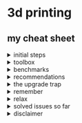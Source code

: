 # 3d printing
## my cheat sheet

<details><summary>initial steps</summary>

* ensure orthograde cartesian coordinate system
* tighten screws
* [calibrate e-steps and temperature](https://3dprintbeginner.com/extruder-calibration-guide/)
* [level bed](https://all3dp.com/2/3d-printer-bed-leveling-step-by-step-tutorial/)
* find a slicer you're comfortable with. one slicer might be more suitable for particularly your machine than another (cura for mine as opposed to prusa) - at least out of the box, as it might be totally possible that settings can be adapted 

![standard profiles, same temperature, speed and filament](./assets/slicerpresets.png)


use the [refined calibration calculators](refined%20calculators.html), <s>stolen</s> refined from other sites.

</details>

<details><summary>toolbox</summary>

* spatula
* caliper
* tweezer
* long nose pliers
* scalpel or cutter
* ptfe grease (use sparingly)
* brass brush
* infrared thermometer to check bed temperature
* high percentage isopropyl alcohol
* lint free cloths

</details>

<details><summary>benchmarks</summary>

* [calicat](https://www.thingiverse.com/thing:1545913/files)
* [xyz cube](https://www.thingiverse.com/thing:1278865)
* [20mm test cube](https://www.thingiverse.com/thing:38108) without top and bottom, only one or two walls to check flow
* [bed level test](https://www.thingiverse.com/thing:34558)
* [temp tower](https://www.thingiverse.com/thing:2729076)

</details>

<details><summary>recommendations</summary>

hardware:
* spoolholder with decent bearings - avoid top mounted spool holder resulting in built up vibrations

slicer settings:
* walls from inside to outside to enhance connection especially on overhangs and concave curves
* infill with cubic subdivision - quick and stable at lower infill rate
* disable z-hop to enhance precision and spare z-axis mechanics
* enabled combing (relevant cut in print time!)
* reduce first layer dimension to avoid elephants foot

</details>

<details><summary>the upgrade trap</summary>

successful upgrades:
* mosfets for hotend and heatbed
* led illumination to examine quality during runtime
* cable chains ([support](https://www.thingiverse.com/thing:4335239))
* [bed holder](https://www.thingiverse.com/thing:3573378) 
* screw direction reminder for bed levelling
* a marvellous faceplate
* [bowden clips](https://www.thingiverse.com/thing:936611)

unsuccessful upgrades:
* heat bed insulation - confusing the thermistor
* any printed fan duct - tested multiple types and times, worse cooling on overhangs and fine edges as opposed to stock fan duct on [temp tower](https://www.thingiverse.com/thing:2729076) ![fan duct failure](./assets/fanductfailure.png)

software:
* newer slicer versions might make use of commands older printer firmwares are not able to compute

</details>

<details><summary>remember</summary>

* no cold pull to avoid nozzle clogging
* heat up hotend and heatbed for levelling, hotend for nozzle changes
* the ptfe-tube must connect straight to the heatsink to avoid backflow
* slicer profiles should have some version control, too much meddling can make things worse
* belts can be too tight
* bowden extruders need more retract that direct extruders
* stepper motors have magic numbers, often a multiple of 0.04mm for layer heights
* unless you successfully installed a fan duct with an even flow, the direction of the model on the buildplate impacts the quality of the cooling effect and therefore layer quality and sometimes horizontal warping of thin structures

</details>

<details><summary>relax</summary>

* [troubleshooting guide](https://www.simplify3d.com/support/print-quality-troubleshooting/)
* expensive dry boxes may be overrated (for pla) [source](https://www.youtube.com/watch?v=5CFxT1q6dX8)
* be patient - lower speeds reward with better quality
* you have to live with bad bottom layers on rafts and support
* remember the technical boundaries of fdm prints - speed, resolution, anisotrophy
* be aware you most likely have a low budget machine - don't expect miracles

</details>

<details><summary>solved issues so far</summary>

### ringing noise on x-axis movement
loose x-stop case. superglue for peace of mind

### filament sensor false alert
at least on an anycubic mega you can just unplug it. no more false alerts. yes, you regain the risk of running out of filament midprint.

### sudden decrease in layer consistency
sometimes it's just the filament being shit - ![filaments](./assets/filaments.mp4) all printed with identical settings consecutively

### sd card can not be read
small plastic parts broke off and clogged the card reader. cleaned and used another card

### sudden rattling noises on one of the z-axis stepper motors, x-tilt, prints failing
connection issue. for some reason the cable connector had other plans. pushed everything back together. it's not always a broken motor or driver.

![stepper cable connection](./assets/steppercable.png) 

</details>

<details><summary>disclaimer</summary>

* i am a beginner
* my first printer is a second grade anycubic i3 mega s

</details>